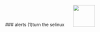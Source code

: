 <p align="center">
	<img 
		style="margin-bottom: -30px"
		align="center" 
		height="70" 
		src="http://img.labnol.org/images/2008/04/gif-animation.gif">
</p>
### alerts
(1)turn the selinux


